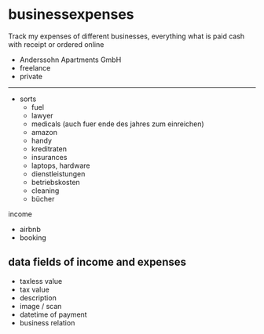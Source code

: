 # businessexpenses
Track my expenses of different businesses,
everything what is paid cash with receipt or ordered online

+ Anderssohn Apartments GmbH
+ freelance
+ private


-----

* sorts
	* fuel
	* lawyer
	* medicals (auch fuer ende des jahres zum einreichen)
	* amazon
	* handy 
	* kreditraten
	* insurances
	* laptops, hardware
	* dienstleistungen
	* betriebskosten
	* cleaning 
	* bücher


income

* airbnb
* booking


## data fields of income and expenses

* taxless value
* tax value
* description
* image / scan
* datetime of payment
* business relation


